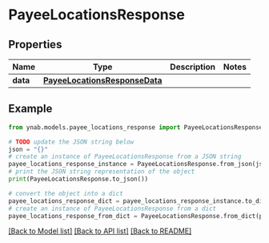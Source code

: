 # PayeeLocationsResponse


## Properties

Name | Type | Description | Notes
------------ | ------------- | ------------- | -------------
**data** | [**PayeeLocationsResponseData**](PayeeLocationsResponseData.md) |  | 

## Example

```python
from ynab.models.payee_locations_response import PayeeLocationsResponse

# TODO update the JSON string below
json = "{}"
# create an instance of PayeeLocationsResponse from a JSON string
payee_locations_response_instance = PayeeLocationsResponse.from_json(json)
# print the JSON string representation of the object
print(PayeeLocationsResponse.to_json())

# convert the object into a dict
payee_locations_response_dict = payee_locations_response_instance.to_dict()
# create an instance of PayeeLocationsResponse from a dict
payee_locations_response_from_dict = PayeeLocationsResponse.from_dict(payee_locations_response_dict)
```
[[Back to Model list]](../README.md#documentation-for-models) [[Back to API list]](../README.md#documentation-for-api-endpoints) [[Back to README]](../README.md)


